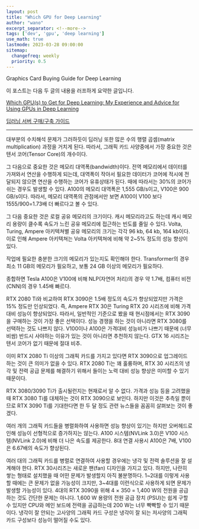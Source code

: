```yaml
---
layout: post
title: "Which GPU for Deep Learning"
author: "wano"
excerpt_separator: <!--more-->
tags: ['dev', 'gpu', 'deep learning']
use_math: true
lastmode: 2023-03-28 09:00:00
sitemap:
  changefreq: weekly
  priority: 0.5
---
```


Graphics Card Buying Guide for Deep Learning<!--more-->

이 포스트는 다음 두 글의 내용을 러프하게 요약한 글입니다.

[Which GPU(s) to Get for Deep Learning: My Experience and Advice for Using GPUs in Deep Learning](https://timdettmers.com/2023/01/30/which-gpu-for-deep-learning)

[딥러닝 서버 구매/구축 가이드](https://www.2cpu.co.kr/deep/982?&sst=wr_good&sod=desc&sop=and&page=1)

---

대부분의 수치해석 문제가 그러하듯이 딥러닝 또한 많은 수의 행렬 곱셈(matrix multiplication) 과정을 거치게 된다. 따라서, 그래픽 카드 사양중에서 가장 중요한 것은 텐서 코어(Tensor Core)의 개수이다.

그 다음으로 중요한 것은 메모리 대역폭(bandwidth)이다. 전역 메모리에서 데이터를 가져와서 연산을 수행하게 되는데, 대역폭이 작아서 필요한 데이터가 코어에 적시에 전달되지 않으면 연산을 수행하는 코어가 유휴상태가 된다. 때에 따라서는 30%의 코어가 쉬는 경우도 발생할 수 있다. A100의 메모리 대역폭은 1,555 GB/s이고, V100은 900 GB/s이다. 따라서, 메모리 대역폭의 관점에서만 보면 A100이 V100 보다 1555/900=1.73배 더 빠르다고 볼 수 있다.

그 다음 중요한 것은 로컬 공유 메모리의 크기이다. 캐시 메모리라고도 하는데 캐시 메모리 용량이 클수록 속도가 느린 공유 메모리에 접근하는 빈도를 줄일 수 있다. Volta, Turing, Ampere 아키텍쳐별 공유 메모리의 크기는 각각 96 kb, 64 kb, 164 kb이다. 이로 인해 Ampere 아키텍쳐는 Volta 아키텍쳐에 비해 약 2~5% 정도의 성능 향상이 있다.

작업에 필요한 충분한 크기의 메모리가 있는지도 확인해야 한다. Transformer의 경우 최소 11 GB의 메모리가 필요하고, 보통 24 GB 이상의 메모리가 필요하다.

종합하면 Tesla A100은 V100에 비해 NLP(자연어 처리)의 경우 약 1.7배, 컴퓨터 비전(CNN)의 경우 1.45배 빠르다.

RTX 2080 Ti와 비교하여 RTX 3090은 1.5배 정도의 속도가 향상되었지만 가격은 15% 정도만 인상되었다. 즉, Ampere RTX 30은 Turing RTX 20 시리즈에 비해 가격대비 성능이 향상되었다. 따라서, 일반적인 기준으로 봤을 때 현시점에서는 RTX 3090을 구매하는 것이 가장 좋은 선택이다. 성능 경쟁을 하는 것이 아니라면 RTX 3080를 선택하는 것도 나쁘지 않다. V100이나 A100은 가격대비 성능비가 나쁘기 때문에 (너무 비쌈) 반드시 사야하는 이유가 있는 것이 아니라면 추천하지 않는다. GTX 16 시리즈는 텐서 코어가 없기 때문에 절대 비추.

이미 RTX 2080 Ti 이상의 그래픽 카드를 가지고 있다면 RTX 3090으로 업그레이드 하는 것이 큰 의미가 없을 수 있다. RTX 2080 Ti는 꽤 훌륭하며, RTX 30 시리즈의 냉각 및 전력 공급 문제를 해결하기 위해서 들이는 노력 대비 성능 향상은 미미할 수 있기 때문이다.

RTX 3080/3090 Ti가 출시될런지는 현재로서 알 수 없다. 가격과 성능 등을 고려했을 때 RTX 3080 Ti를 대체하는 것이 RTX 3090으로 보인다. 하지만 이것은 추측일 뿐이므로 RTX 3090 Ti를 기대한다면 한 두 달 정도 관련 뉴스들을 꼼꼼히 살펴보는 것이 좋겠다.

여러 개의 그래픽 카드들을 병렬화하여 사용하면 성능 향상이 있기는 하지만 오버헤드로 인해 성능이 선형적으로 증가하지는 않는다. A100 시스템(NVLink 3.0)은 V100 시스템(NVLink 2.0)에 비해 더 나은 속도를 제공한다. 8대 연결 사용시 A100은 7배, V100은 6.67배의 속도가 향상된다.

여러 대의 그래픽 카드를 병렬로 연결하여 사용할 경우에는 냉각 및 전력 솔루션을 잘 설계해야 한다. RTX 30시리즈는 새로운 팬(fan) 디자인을 가지고 있다. 하지만, 나란히 쌓는 형태로 설치했을 때 어떤 문제가 발생할지 아직 불분명하다. 1~2대를 이렇게 사용할 때에는 큰 문제가 없을 가능성이 크지만, 3~4대를 이런식으로 사용하게 되면 문제가 발생할 가능성이 있다. 4대의 RTX 3090을 위해 4 × 350 = 1,400 W의 전원을 공급하는 것도 간단한 문제는 아니다. 1,600 W 용량의 전원 공급 장치 (PSU)는 쉽게 구할 수 있지만 CPU와 메인 보드에 전력을 공급하는데 200 W는 너무 빡빡할 수 있기 때문이다. 냉각이 잘 안되는 고사양의 그래픽 카드 구성은 냉각이 잘 되는 저사양의 그래픽 카드 구성보다 성능이 떨어질 수도 있다.

